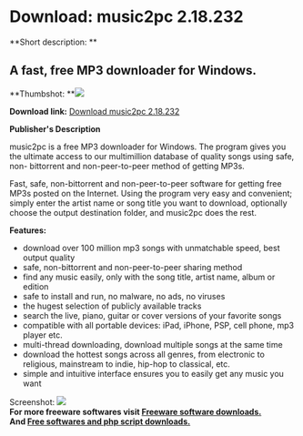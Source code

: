 # Download: music2pc 2.18.232

**Short description: **

## A fast, free MP3 downloader for Windows.

  
**Thumbshot: **![](http://www.freewarefiles.com/screenshot/music2pc_md.jpg)   
  
**Download link:** [Download music2pc 2.18.232](http://freesoftwares.boysofts.com/Music2pc_program_70950.html)  
  

**Publisher's Description**  
  

music2pc is a free MP3 downloader for Windows. The program gives you the
ultimate access to our multimillion database of quality songs using safe, non-
bittorrent and non-peer-to-peer method of getting MP3s.

Fast, safe, non-bittorrent and non-peer-to-peer software for getting free MP3s
posted on the Internet. Using the program very easy and convenient; simply
enter the artist name or song title you want to download, optionally choose
the output destination folder, and music2pc does the rest.

**Features:**

  * download over 100 million mp3 songs with unmatchable speed, best output quality 
  * safe, non-bittorrent and non-peer-to-peer sharing method 
  * find any music easily, only with the song title, artist name, album or edition 
  * safe to install and run, no malware, no ads, no viruses 
  * the hugest selection of publicly available tracks 
  * search the live, piano, guitar or cover versions of your favorite songs 
  * compatible with all portable devices: iPad, iPhone, PSP, cell phone, mp3 player etc. 
  * multi-thread downloading, download multiple songs at the same time 
  * download the hottest songs across all genres, from electronic to religious, mainstream to indie, hip-hop to classical, etc. 
  * simple and intuitive interface ensures you to easily get any music you want 

  
  
Screenshot: ![](http://www.freewarefiles.com/screenshot/music2pc.jpg)  
**For more freeware softwares visit [Freeware software downloads.](http://freesoftwares.boysofts.com/)**   
**And [Free softwares and php script downloads.](http://www.boysofts.com/)**

